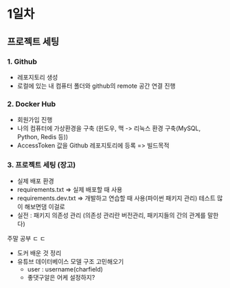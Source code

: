 # 1일차
## 프로젝트 세팅
### 1. Github
- 레포지토리 생성
- 로컬에 있는 내 컴퓨터 폴더와 github의 remote 공간 연결 진행

### 2. Docker Hub
- 회원가입 진행
- 나의 컴퓨터에 가상환경을 구축 (윈도우, 맥 -> 리눅스 환경 구축(MySQL, Python, Redis 등))
- AccessToken 값을 Github 레포지토리에 등록 => 빌드목적

### 3. 프로젝트 세팅 (장고)
- 실제 배포 환경
- requirements.txt => 실제 배포할 때 사용
- requirements.dev.txt => 개발하고 연습할 때 사용(파이썬 패키지 관리) 테스트 많이 해보면댐 이걸로
- 실전 : 패키지 의존성 관리 (의존성 관리란 버전관리, 패키지들의 간의 관계를 말한다)


주말 공부 ㄷ ㄷ
- 도커 배운 것 정리
- 유튜브 데이터베이스 모델 구조 고민해오기
    - user : username(charfield)
    - 좋댓구알은 어케 설정하지?